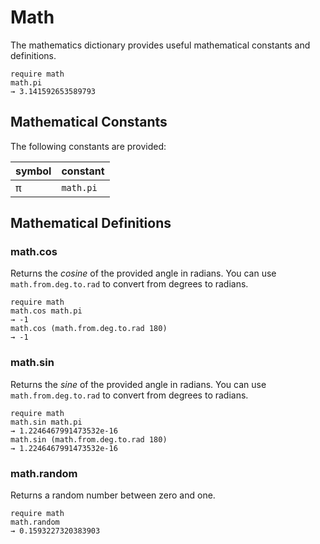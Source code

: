 # Math

The mathematics dictionary provides useful mathematical constants and definitions.

```text
require math
math.pi
→ 3.141592653589793
```

## Mathematical Constants

The following constants are provided:

symbol | constant
-------|---------
&pi;   | `math.pi`

## Mathematical Definitions

### math.cos

Returns the _cosine_ of the provided angle in radians. You can use `math.from.deg.to.rad` to convert from degrees to radians.

```text
require math
math.cos math.pi
→ -1
math.cos (math.from.deg.to.rad 180)
→ -1
```

### math.sin

Returns the _sine_ of the provided angle in radians. You can use `math.from.deg.to.rad` to convert from degrees to radians.


```text
require math
math.sin math.pi
→ 1.2246467991473532e-16
math.sin (math.from.deg.to.rad 180)
→ 1.2246467991473532e-16
```

### math.random

Returns a random number between zero and one.

```text
require math
math.random
→ 0.1593227320383903
```
